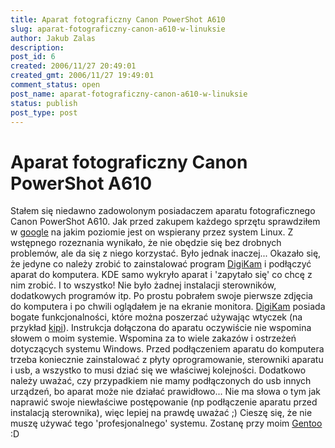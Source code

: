 ```yaml
---
title: Aparat fotograficzny Canon PowerShot A610
slug: aparat-fotograficzny-canon-a610-w-linuksie
author: Jakub Zalas
description: 
post_id: 6
created: 2006/11/27 20:49:01
created_gmt: 2006/11/27 19:49:01
comment_status: open
post_name: aparat-fotograficzny-canon-a610-w-linuksie
status: publish
post_type: post
---
```


<!--Stałem się niedawno zadowolonym posiadaczem aparatu fotograficznego Canon PowerShot A610. Jak przed zakupem każdego sprzętu sprawdziłem w google na jakim poziomie jest on wspierany przez system Linux. Z wstępnego rozeznania wynikało, że nie obędzie się bez drobnych problemów, ale da się z niego korzystać. Było jednak inaczej...-->

# Aparat fotograficzny Canon PowerShot A610

Stałem się niedawno zadowolonym posiadaczem aparatu fotograficznego Canon PowerShot A610. Jak przed zakupem każdego sprzętu sprawdziłem w [google](http://www.google.com) na jakim poziomie jest on wspierany przez system Linux. Z wstępnego rozeznania wynikało, że nie obędzie się bez drobnych problemów, ale da się z niego korzystać. Było jednak inaczej... Okazało się, że jedyne co należy zrobić to zainstalować program [DigiKam](http://www.digikam.org/) i podłączyć aparat do komputera. KDE samo wykryło aparat i 'zapytało się' co chcę z nim zrobić. I to wszystko! Nie było żadnej instalacji sterowników, dodatkowych programów itp. Po prostu pobrałem swoje pierwsze zdjęcia do komputera i po chwili oglądałem je na ekranie monitora. [DigiKam](http://www.digikam.org/) posiada bogate funkcjonalności, które można poszerzać używając wtyczek (na przykład [kipi](http://extragear.kde.org/apps/kipi/)). Instrukcja dołączona do aparatu oczywiście nie wspomina słowem o moim systemie. Wspomina za to wiele zakazów i ostrzeżeń dotyczących systemu Windows. Przed podłączeniem aparatu do komputera trzeba koniecznie zainstalować z płyty oprogramowanie, sterowniki aparatu i usb, a wszystko to musi dziać się we właściwej kolejności. Dodatkowo należy uważać, czy przypadkiem nie mamy podłączonych do usb innych urządzeń, bo aparat może nie działać prawidłowo... Nie ma słowa o tym jak naprawić swoje niewłaściwe postępowanie (np podłączenie aparatu przed instalacją sterownika), więc lepiej na prawdę uważać ;) Cieszę się, że nie muszę używać tego 'profesjonalnego' systemu. Zostanę przy moim [Gentoo](http://www.gentoo.org) :D
